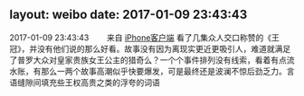 layout: weibo
date: 2017-01-09 23:43:43
---
2017-01-09 23:43:43  &nbsp;&nbsp;&nbsp;&nbsp;&nbsp;&nbsp; 来自 <a href="http://app.weibo.com/t/feed/9ksdit" rel="nofollow">iPhone客户端</a>
看了几集众人交口称赞的《王冠》，并没有他们说的那么好看。故事没有因为离现实更近更吸引人，难道就满足了普罗大众对皇家贵族女王公主的猎奇么？一个个事件排列没有线索，看着有点流水账，有那么一两个故事高潮似乎快要爆发，可是最终还是波澜不惊后劲乏力。言语缝隙间填充些王权高贵之类的浮夸的词语 ​​​
